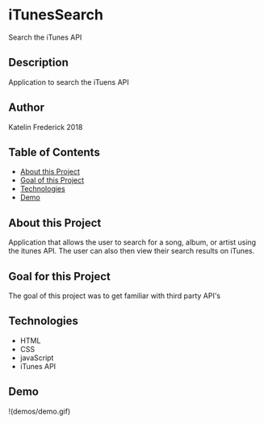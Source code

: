 # iTunesSearch
Search the iTunes API

## Description

Application to search the iTuens API

## Author

Katelin Frederick 2018

## Table of Contents
* [About this Project](#about-this-project)
* [Goal of this Project](#goal-of-this-project)
* [Technologies](#technologies)
* [Demo](#demo)

## About this Project
Application that allows the user to search for a song, album, or artist using the itunes API.  The user can also then view their search results on iTunes.

## Goal for this Project
The goal of this project was to get familiar with third party API's

## Technologies
* HTML
* CSS
* javaScript
* iTunes API

## Demo

!(demos/demo.gif)

